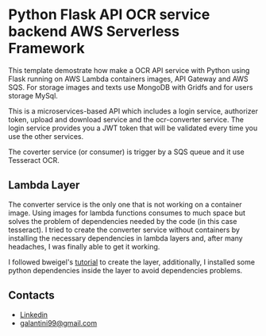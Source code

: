 # Python Flask API OCR service backend AWS Serverless Framework

This template demostrate how make a OCR API service with Python using Flask running on AWS Lambda containers images, API Gateway and AWS SQS. 
For storage images and texts use MongoDB with Gridfs and for users storage MySql.

This is a microservices-based API which includes a login service, authorizer token, upload and download service and the ocr-converter service.
The login service provides you a JWT token that will be validated every time you use the other services.

The coverter service (or consumer) is trigger by a SQS queue and it use Tesseract OCR.



## Lambda Layer

The converter service is the only one that is not working on a container image. Using images for lambda functions consumes to much space but solves the problem of dependencies needed by the code (in this case tesseract). I tried to create the converter service without containers by installing the necessary dependencies in lambda layers and, after many headaches, I was finally able to get it working.

I followed bweigel's [tutorial](https://github.com/bweigel/aws-lambda-tesseract-layer) to create the layer, additionally, I installed some python dependencies inside the layer to avoid dependencies problems.

## Contacts
* [Linkedin](https://www.linkedin.com/in/lautaro-galantini-a97125212/)
* galantini99@gmail.com